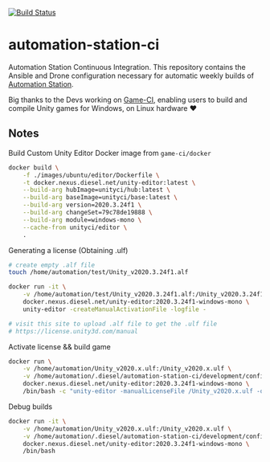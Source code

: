 [![Build Status](https://drone.kiwi-labs.net/api/badges/Diesel-Net/automation-station-ci/status.svg)](https://drone.kiwi-labs.net/Diesel-Net/automation-station-ci)


# automation-station-ci
Automation Station Continuous Integration. This repository contains the Ansible and Drone configuration necessary for automatic weekly builds of [Automation Station](https://www.automationstationgame.com/).

Big thanks to the Devs working on [Game-CI](https://game.ci/), enabling users to build and compile Unity games for Windows, on Linux hardware :heart:


## Notes

Build Custom Unity Editor Docker image from `game-ci/docker`
```bash
docker build \
    -f ./images/ubuntu/editor/Dockerfile \
    -t docker.nexus.diesel.net/unity-editor:latest \
    --build-arg hubImage=unityci/hub:latest \
    --build-arg baseImage=unityci/base:latest \
    --build-arg version=2020.3.24f1 \
    --build-arg changeSet=79c78de19888 \
    --build-arg module=windows-mono \
    --cache-from unityci/editor \
    .
```

Generating a license (Obtaining .ulf)

```bash
# create empty .alf file
touch /home/automation/test/Unity_v2020.3.24f1.alf

docker run -it \
    -v /home/automation/test/Unity_v2020.3.24f1.alf:/Unity_v2020.3.24f1.alf \
    docker.nexus.diesel.net/unity-editor:2020.3.24f1-windows-mono \
    unity-editor -createManualActivationFile -logfile -

# visit this site to upload .alf file to get the .ulf file
# https://license.unity3d.com/manual

```

Activate license && build game
```bash
docker run \
    -v /home/automation/Unity_v2020.x.ulf:/Unity_v2020.x.ulf \
    -v /home/automation/.diesel/automation-station-ci/development/config/automation-station:/automation-station \
    docker.nexus.diesel.net/unity-editor:2020.3.24f1-windows-mono \
    /bin/bash -c "unity-editor -manualLicenseFile /Unity_v2020.x.ulf -quit -logFile - ; unity-editor -quit -projectPath /automation-station -executeMethod BuildRunner.BuildWindowsMonoRelease -logFile -"
```

Debug builds

```bash
docker run -it \
    -v /home/automation/Unity_v2020.x.ulf:/Unity_v2020.x.ulf \
    -v /home/automation/.diesel/automation-station-ci/development/config/automation-station:/automation-station \
    docker.nexus.diesel.net/unity-editor:2020.3.24f1-windows-mono \
    /bin/bash
```
